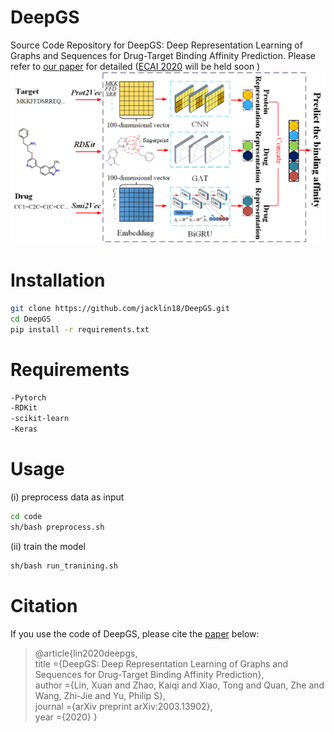 <h1>DeepGS</h1>

Source Code Repository for DeepGS: Deep Representation Learning of Graphs and Sequences for Drug-Target Binding Affinity Prediction. Please refer to [our paper](https://arxiv.org/pdf/2003.13902.pdf) for detailed ([ECAI 2020](http://ecai2020.eu/) will be held soon )
<img src="figure1.png" alt="The framework of DeepGS" />

<h1>Installation</h1>

```bash
git clone https://github.com/jacklin18/DeepGS.git  
cd DeepGS  
pip install -r requirements.txt
```

<h1>Requirements</h1>

```bash
-Pytorch
-RDKit
-scikit-learn
-Keras
```

<h1>Usage</h1>
(i) preprocess data as input

```bash
cd code
sh/bash preprocess.sh
```

(ii) train the model

```bash
sh/bash run_tranining.sh
```

<h1>Citation</h1>

If you use the code of DeepGS, please cite the [paper](https://arxiv.org/abs/2003.13902) below:

> @article{lin2020deepgs,  
      title   ={DeepGS: Deep Representation Learning of Graphs and Sequences for Drug-Target Binding Affinity Prediction},  
      author  ={Lin, Xuan and Zhao, Kaiqi and Xiao, Tong and Quan, Zhe and Wang, Zhi-Jie and Yu, Philip S},  
      journal ={arXiv preprint arXiv:2003.13902},  
      year    ={2020}
  }
